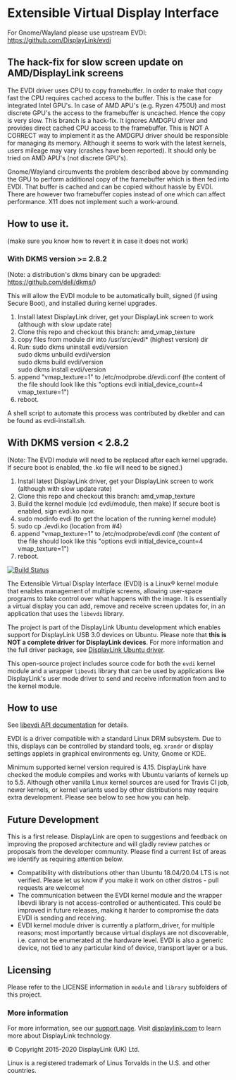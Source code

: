 # Extensible Virtual Display Interface

For Gnome/Wayland please use upstream EVDI: https://github.com/DisplayLink/evdi

## The hack-fix for slow screen update on AMD/DisplayLink screens

The EVDI driver uses CPU to copy framebuffer. In order to make that copy fast the CPU requires cached access to the buffer. This is the case for integrated Intel GPU's. In case of AMD APU's (e.g. Ryzen 4750U) and most discrete GPU's the access to the framebuffer is uncached. Hence the copy is very slow. This branch is a hack-fix. It ignores AMDGPU driver and provides direct cached CPU access to the framebuffer. This is NOT A CORRECT way to implement it as the AMDGPU driver should be responsible for managing its memory. Although it seems to work with the latest kernels, users mileage may vary (crashes have been reported). It should only be tried on AMD APU's (not discrete GPU's).

Gnome/Wayland circumvents the problem described above by commanding the GPU to perform additional copy of the framebuffer which is then fed into EVDI. That buffer is cached and can be copied without hassle by EVDI. There are however two framebuffer copies instead of one which can affect performance. X11 does not implement such a work-around. 
  

## How to use it.
(make sure you know how to revert it in case it does not work)

### With DKMS version >= 2.8.2  
(Note:  a distribution's dkms binary can be upgraded: https://github.com/dell/dkms/)  

This will allow the EVDI module to be automatically built, signed (if using Secure Boot), and installed during kernel upgrades.  

1. Install latest DisplayLink driver, get your DisplayLink screen to work (although with slow update rate)
2. Clone this repo and checkout this branch: amd_vmap_texture
3. copy files from module dir into /usr/src/evdi* (highest version) dir
4. Run:
   sudo dkms uninstall evdi/version  
   sudo dkms unbuild evdi/version  
   sudo dkms build evdi/version  
   sudo dkms install evdi/version  
5. append "vmap_texture=1" to /etc/modprobe.d/evdi.conf (the content of the file should look like this "options evdi initial_device_count=4 vmap_texture=1")
6. reboot.

A shell script to automate this process was contributed by dkebler and can be found as evdi-install.sh.  

## With DKMS version < 2.8.2  
(Note:  The EVDI module will need to be replaced after each kernel upgrade. If secure boot is enabled, the .ko file will need to be signed.)  

1. Install latest DisplayLink driver, get your DisplayLink screen to work (although with slow update rate)
2. Clone this repo and checkout this branch: amd_vmap_texture
3. Build the kernel module (cd evdi/module, then make)  If secure boot is enabled, sign evdi.ko now.
4. sudo modinfo evdi (to get the location of the running kernel module)
5. sudo cp ./evdi.ko (location from #4)
6. append "vmap_texture=1" to /etc/modprobe/evdi.conf (the content of the file should look like this "options evdi initial_device_count=4 vmap_texture=1")
7. reboot.

[![Build Status](https://travis-ci.org/DisplayLink/evdi.svg?branch=devel)](https://travis-ci.org/DisplayLink/evdi)

The Extensible Virtual Display Interface (EVDI) is a Linux&reg; kernel module that enables management of multiple screens, allowing user-space programs to take control over what happens with the image. It is essentially a virtual display you can add, remove and receive screen updates for, in an application that uses the `libevdi` library.

The project is part of the DisplayLink Ubuntu development which enables support for DisplayLink USB 3.0 devices on Ubuntu. Please note that **this is NOT a complete driver for DisplayLink devices**. For more information and the full driver package, see [DisplayLink Ubuntu driver](http://www.displaylink.com/downloads/ubuntu.php).

This open-source project includes source code for both the `evdi` kernel module and a wrapper `libevdi` library that can be used by applications like DisplayLink's user mode driver to send and receive information from and to the kernel module.

## How to use

See [libevdi API documentation](https://displaylink.github.io/evdi) for details.

EVDI is a driver compatible with a standard Linux DRM subsystem. Due to this, displays can be controlled by standard tools, eg. `xrandr` or display settings applets in graphical environments eg. Unity, Gnome or KDE.

Minimum supported kernel version required is 4.15. DisplayLink have checked the module compiles and works with Ubuntu variants of kernels up to 5.5. Although other vanilla Linux kernel sources are used for Travis CI job, newer kernels, or kernel variants used by other distributions may require extra development. Please see below to see how you can help.

## Future Development

This is a first release. DisplayLink are open to suggestions and feedback on improving the proposed architecture and will gladly review patches or proposals from the developer community. Please find a current list of areas we identify as requiring attention below.

- Compatibility with distributions other than Ubuntu 18.04/20.04 LTS is not verified. Please let us know if you make it work on other distros - pull requests are welcome!
- The communication between the EVDI kernel module and the wrapper libevdi library is not access-controlled or authenticated. This could be improved in future releases, making it harder to compromise the data EVDI is sending and receiving.
- EVDI kernel module driver is currently a platform_driver, for multiple reasons; most importantly because virtual displays are not discoverable, i.e. cannot be enumerated at the hardware level. EVDI is also a generic device, not tied to any particular kind of device, transport layer or a bus.

## Licensing

Please refer to the LICENSE information in `module` and `library` subfolders of this project.

### More information

For more information, see our [support page](http://support.displaylink.com). Visit [displaylink.com](http://displaylink.com) to learn more about DisplayLink technology.

&copy; Copyright 2015-2020 DisplayLink (UK) Ltd.

Linux is a registered trademark of Linus Torvalds in the U.S. and other countries.
